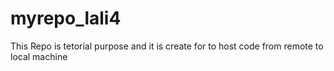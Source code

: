 # myrepo_lali4
This Repo is tetorial purpose and it is create for to host code from remote to local machine 
